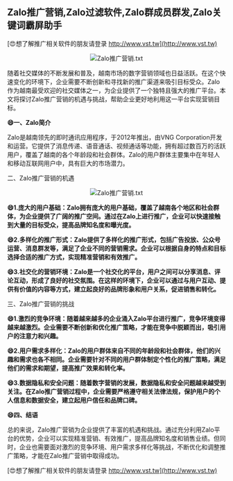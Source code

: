 ## **Zalo推广营销,Zalo过滤软件,Zalo群成员群发,Zalo关键词霸屏助手**

[😍想了解推广相关软件的朋友请登录 http://www.vst.tw](http://www.vst.tw)

 <center><img src="https://vst.tw/MP4/tuiguang/png/6.png" alt="Zalo推广营销.txt"></center>

随着社交媒体的不断发展和普及，越南市场的数字营销领域也日益活跃。在这个快速变化的环境下，企业需要不断创新和寻找新的推广渠道来吸引目标受众。Zalo作为越南最受欢迎的社交媒体之一，为企业提供了一个独特且强大的推广平台。本文将探讨Zalo推广营销的机遇与挑战，帮助企业更好地利用这一平台实现营销目标。

**😄一、Zalo简介**

Zalo是越南领先的即时通讯应用程序，于2012年推出，由VNG Corporation开发和运营。它提供了消息传递、语音通话、视频通话等功能，拥有超过数百万的活跃用户，覆盖了越南的各个年龄段和社会群体。Zalo的用户群体主要集中在年轻人和移动互联网用户中，具有巨大的市场潜力。

二、Zalo推广营销的机遇

 <center><img src="https://vst.tw/MP4/tuiguang/png/2.png" alt="Zalo推广营销.txt"></center>

**😄1.庞大的用户基础：Zalo拥有庞大的用户基础，覆盖了越南各个地区和社会群体，为企业提供了广阔的推广空间。通过在Zalo上进行推广，企业可以快速接触到大量的目标受众，提高品牌知名度和曝光度。**

**😄2.多样化的推广形式：Zalo提供了多样化的推广形式，包括广告投放、公众号运营、消息群发等，满足了企业不同的营销需求。企业可以根据自身的特点和目标选择合适的推广方式，实现精准营销和有效推广。**

**😄3.社交化的营销环境：Zalo是一个社交化的平台，用户之间可以分享消息、评论互动，形成了良好的社交氛围。在这样的环境下，企业可以通过与用户互动、提供有价值的内容等方式，建立起良好的品牌形象和用户关系，促进销售和转化。**

三、Zalo推广营销的挑战

**😄1.激烈的竞争环境：随着越来越多的企业涌入Zalo平台进行推广，竞争环境变得越来越激烈。企业需要不断创新和优化推广策略，才能在竞争中脱颖而出，吸引用户的注意力和兴趣。**

**😄2.用户需求多样化：Zalo的用户群体来自不同的年龄段和社会群体，他们的兴趣和需求也各不相同。企业需要针对不同的用户群体制定个性化的推广策略，满足他们的需求和期望，提高推广效果和转化率。**

**😄3.数据隐私和安全问题：随着数字营销的发展，数据隐私和安全问题越来越受到关注。在Zalo推广营销过程中，企业需要严格遵守相关法律法规，保护用户的个人信息和数据安全，建立起用户信任和品牌口碑。**

**😄四、结语**

总的来说，Zalo推广营销为企业提供了丰富的机遇和挑战。通过充分利用Zalo平台的优势，企业可以实现精准营销、有效推广，提高品牌知名度和销售业绩。但同时，企业也需要面对激烈的竞争环境、用户需求多样化等挑战，不断优化和调整推广策略，才能在Zalo推广营销中取得成功。

[😍想了解推广相关软件的朋友请登录 http://www.vst.tw](http://www.vst.tw)



